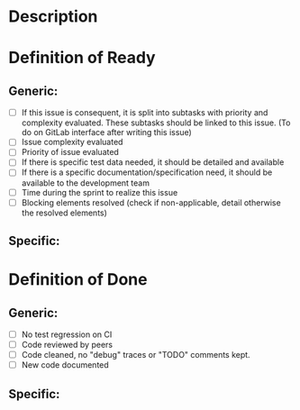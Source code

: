 # Description
<!-- Quick issue description -->

# Definition of Ready

## Generic:

* [ ] If this issue is consequent, it is split into subtasks with priority and complexity evaluated. These subtasks should be linked to this issue. (To do on GitLab interface after writing this issue)
* [ ] Issue complexity evaluated
* [ ] Priority of issue evaluated
* [ ] If there is specific test data needed, it should be detailed and available
* [ ] If there is a specific documentation/specification need, it should be available to the development team
* [ ] Time during the sprint to realize this issue
* [ ] Blocking elements resolved (check if non-applicable, detail otherwise the resolved elements)

## Specific:
<!-- Remove if non applicable -->

# Definition of Done

## Generic:
* [ ] No test regression on CI
* [ ] Code reviewed by peers
* [ ] Code cleaned, no "debug" traces or "TODO" comments kept.
* [ ] New code documented

## Specific:
<!-- Remove if non applicable -->
